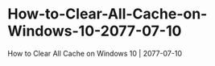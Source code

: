 # How-to-Clear-All-Cache-on-Windows-10-2077-07-10
How to Clear All Cache on Windows 10 | 2077-07-10
